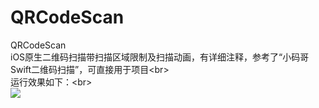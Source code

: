 # QRCodeScan
QRCodeScan
<br>iOS原生二维码扫描带扫描区域限制及扫描动画，有详细注释，参考了“小码哥Swift二维码扫描”，可直接用于项目\<br> 
<br>运行效果如下：\<br>  
![](https://github.com/youmyc/QRCodeScan/blob/master/screenShot.PNG)
